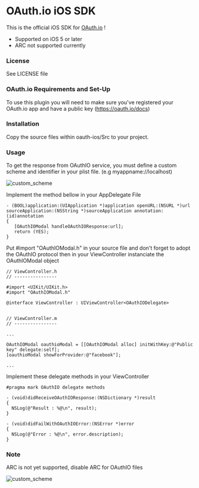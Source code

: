 # OAuth.io iOS SDK

This is the official iOS SDK for [OAuth.io](https://oauth.io) !

 * Supported on iOS 5 or later
 * ARC not supported currently

### License

See LICENSE file

### OAuth.io Requirements and Set-Up

To use this plugin you will need to make sure you've registered your OAuth.io app and have a public key (https://oauth.io/docs)

### Installation

Copy the source files within oauth-ios/Src to your project.

### Usage

To get the response from OAuthIO service, you must define a custom scheme and identifier in your plist file. (e.g myappname://localhost)

![custom_scheme](https://oauth.io/img/custom_scheme.png)

Implement the method bellow in your AppDelegate File 

    - (BOOL)application:(UIApplication *)application openURL:(NSURL *)url sourceApplication:(NSString *)sourceApplication annotation:(id)annotation
    {
       [OAuthIOModal handleOAuthIOResponse:url];
       return (YES);
    }

Put #import "OAuthIOModal.h" in your source file and don't forget to adopt the OAuthIO protocol then in your ViewController instanciate the OAuthIOModal object

    // ViewController.h
    // ----------------

    #import <UIKit/UIKit.h>
    #import "OAuthIOModal.h"
 
    @interface ViewController : UIViewController<OAuthIODelegate>


    // ViewController.m
    // ----------------

    ...

    OAuthIOModal oauthioModal = [[OAuthIOModal alloc] initWithKey:@"Public key" delegate:self];
    [oauthioModal showForProvider:@"facebook"];

    ...
Implement these delegate methods in your ViewController

    #pragma mark OAuthIO delegate methods

    - (void)didReceiveOAuthIOResponse:(NSDictionary *)result
    {
      NSLog(@"Result : %@\n", result);
    }

    - (void)didFailWithOAuthIOError:(NSError *)error
    {
      NSLog(@"Error : %@\n", error.description);
    }

### Note
ARC is not yet supported, disable ARC for OAuthIO files

![custom_scheme](https://oauth.io/img/no-objc-arc.png)
